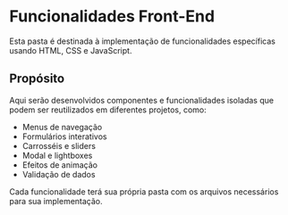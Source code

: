 # Funcionalidades Front-End

Esta pasta é destinada à implementação de funcionalidades específicas usando HTML, CSS e JavaScript.

## Propósito

Aqui serão desenvolvidos componentes e funcionalidades isoladas que podem ser reutilizados em diferentes projetos, como:

- Menus de navegação
- Formulários interativos
- Carrosséis e sliders
- Modal e lightboxes
- Efeitos de animação
- Validação de dados

Cada funcionalidade terá sua própria pasta com os arquivos necessários para sua implementação. 